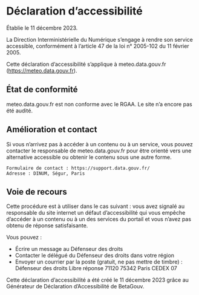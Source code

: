 # Déclaration d’accessibilité

Établie le 11 décembre 2023.

La Direction Interministérielle du Numérique s’engage à rendre son service accessible, conformément à l’article 47 de la loi n° 2005-102 du 11 février 2005.

Cette déclaration d’accessibilité s’applique à meteo.data.gouv.fr (https://meteo.data.gouv.fr).

## État de conformité

meteo.data.gouv.fr est non conforme avec le RGAA. Le site n’a encore pas été audité.

## Amélioration et contact

Si vous n’arrivez pas à accéder à un contenu ou à un service, vous pouvez contacter le responsable de meteo.data.gouv.fr pour être orienté vers une alternative accessible ou obtenir le contenu sous une autre forme.

    Formulaire de contact : https://support.data.gouv.fr/
    Adresse : DINUM, Ségur, Paris

## Voie de recours

Cette procédure est à utiliser dans le cas suivant : vous avez signalé au responsable du site internet un défaut d’accessibilité qui vous empêche d’accéder à un contenu ou à un des services du portail et vous n’avez pas obtenu de réponse satisfaisante.

Vous pouvez :

* Écrire un message au Défenseur des droits
* Contacter le délégué du Défenseur des droits dans votre région
* Envoyer un courrier par la poste (gratuit, ne pas mettre de timbre) : 
    Défenseur des droits
    Libre réponse 71120 75342 Paris CEDEX 07

Cette déclaration d’accessibilité a été créé le 11 décembre 2023 grâce au Générateur de Déclaration d’Accessibilité de BetaGouv.
